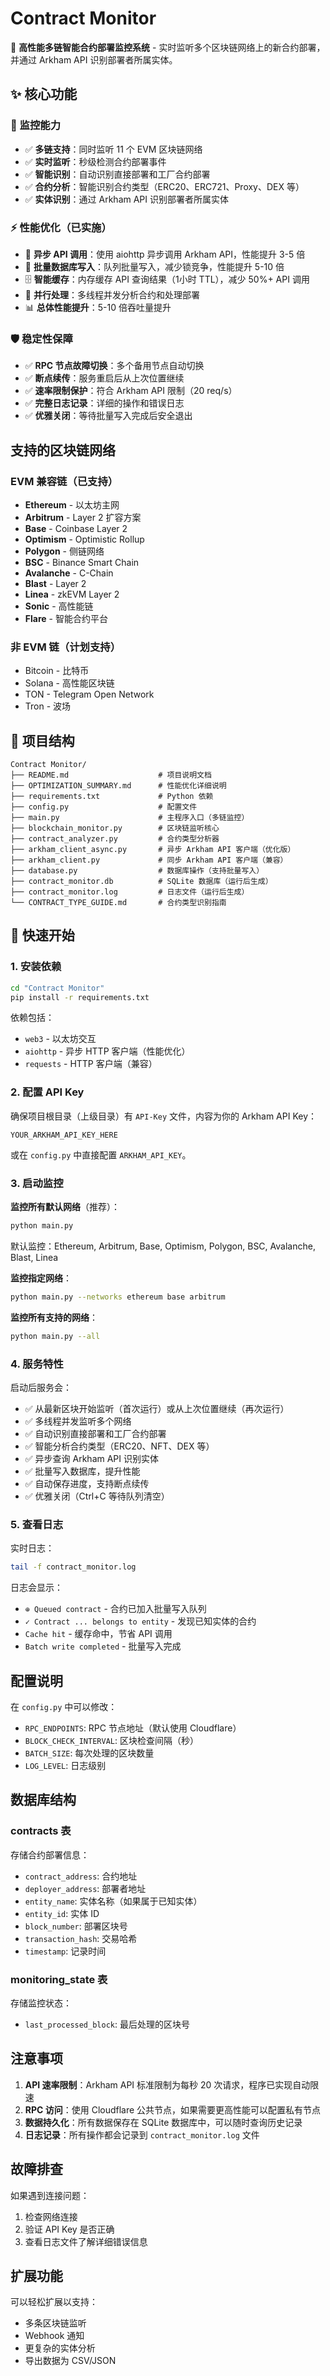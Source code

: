 # Contract Monitor

🚀 **高性能多链智能合约部署监控系统** - 实时监听多个区块链网络上的新合约部署，并通过 Arkham API 识别部署者所属实体。

## ✨ 核心功能

### 🎯 监控能力
- ✅ **多链支持**：同时监听 11 个 EVM 区块链网络
- ✅ **实时监听**：秒级检测合约部署事件
- ✅ **智能识别**：自动识别直接部署和工厂合约部署
- ✅ **合约分析**：智能识别合约类型（ERC20、ERC721、Proxy、DEX 等）
- ✅ **实体识别**：通过 Arkham API 识别部署者所属实体

### ⚡ 性能优化（已实施）
- 🚀 **异步 API 调用**：使用 aiohttp 异步调用 Arkham API，性能提升 3-5 倍
- 💾 **批量数据库写入**：队列批量写入，减少锁竞争，性能提升 5-10 倍
- 🗄️ **智能缓存**：内存缓存 API 查询结果（1小时 TTL），减少 50%+ API 调用
- 🔄 **并行处理**：多线程并发分析合约和处理部署
- 📊 **总体性能提升**：5-10 倍吞吐量提升

### 🛡️ 稳定性保障
- ✅ **RPC 节点故障切换**：多个备用节点自动切换
- ✅ **断点续传**：服务重启后从上次位置继续
- ✅ **速率限制保护**：符合 Arkham API 限制（20 req/s）
- ✅ **完整日志记录**：详细的操作和错误日志
- ✅ **优雅关闭**：等待批量写入完成后安全退出

## 支持的区块链网络

### EVM 兼容链（已支持）
- **Ethereum** - 以太坊主网
- **Arbitrum** - Layer 2 扩容方案
- **Base** - Coinbase Layer 2
- **Optimism** - Optimistic Rollup
- **Polygon** - 侧链网络
- **BSC** - Binance Smart Chain
- **Avalanche** - C-Chain
- **Blast** - Layer 2
- **Linea** - zkEVM Layer 2
- **Sonic** - 高性能链
- **Flare** - 智能合约平台

### 非 EVM 链（计划支持）
- Bitcoin - 比特币
- Solana - 高性能区块链
- TON - Telegram Open Network
- Tron - 波场

## 📁 项目结构

```
Contract Monitor/
├── README.md                    # 项目说明文档
├── OPTIMIZATION_SUMMARY.md      # 性能优化详细说明
├── requirements.txt             # Python 依赖
├── config.py                    # 配置文件
├── main.py                      # 主程序入口（多链监控）
├── blockchain_monitor.py        # 区块链监听核心
├── contract_analyzer.py         # 合约类型分析器
├── arkham_client_async.py       # 异步 Arkham API 客户端（优化版）
├── arkham_client.py             # 同步 Arkham API 客户端（兼容）
├── database.py                  # 数据库操作（支持批量写入）
├── contract_monitor.db          # SQLite 数据库（运行后生成）
├── contract_monitor.log         # 日志文件（运行后生成）
└── CONTRACT_TYPE_GUIDE.md       # 合约类型识别指南
```

## 🚀 快速开始

### 1. 安装依赖

```bash
cd "Contract Monitor"
pip install -r requirements.txt
```

依赖包括：
- `web3` - 以太坊交互
- `aiohttp` - 异步 HTTP 客户端（性能优化）
- `requests` - HTTP 客户端（兼容）

### 2. 配置 API Key

确保项目根目录（上级目录）有 `API-Key` 文件，内容为你的 Arkham API Key：
```
YOUR_ARKHAM_API_KEY_HERE
```

或在 `config.py` 中直接配置 `ARKHAM_API_KEY`。

### 3. 启动监控

**监控所有默认网络**（推荐）：
```bash
python main.py
```
默认监控：Ethereum, Arbitrum, Base, Optimism, Polygon, BSC, Avalanche, Blast, Linea

**监控指定网络**：
```bash
python main.py --networks ethereum base arbitrum
```

**监控所有支持的网络**：
```bash
python main.py --all
```

### 4. 服务特性

启动后服务会：
- ✅ 从最新区块开始监听（首次运行）或从上次位置继续（再次运行）
- ✅ 多线程并发监听多个网络
- ✅ 自动识别直接部署和工厂合约部署
- ✅ 智能分析合约类型（ERC20、NFT、DEX 等）
- ✅ 异步查询 Arkham API 识别实体
- ✅ 批量写入数据库，提升性能
- ✅ 自动保存进度，支持断点续传
- ✅ 优雅关闭（Ctrl+C 等待队列清空）

### 5. 查看日志

实时日志：
```bash
tail -f contract_monitor.log
```

日志会显示：
- `⊕ Queued contract` - 合约已加入批量写入队列
- `✓ Contract ... belongs to entity` - 发现已知实体的合约
- `Cache hit` - 缓存命中，节省 API 调用
- `Batch write completed` - 批量写入完成

## 配置说明

在 `config.py` 中可以修改：

- `RPC_ENDPOINTS`: RPC 节点地址（默认使用 Cloudflare）
- `BLOCK_CHECK_INTERVAL`: 区块检查间隔（秒）
- `BATCH_SIZE`: 每次处理的区块数量
- `LOG_LEVEL`: 日志级别

## 数据库结构

### contracts 表
存储合约部署信息：
- `contract_address`: 合约地址
- `deployer_address`: 部署者地址
- `entity_name`: 实体名称（如果属于已知实体）
- `entity_id`: 实体 ID
- `block_number`: 部署区块号
- `transaction_hash`: 交易哈希
- `timestamp`: 记录时间

### monitoring_state 表
存储监控状态：
- `last_processed_block`: 最后处理的区块号

## 注意事项

1. **API 速率限制**：Arkham API 标准限制为每秒 20 次请求，程序已实现自动限速
2. **RPC 访问**：使用 Cloudflare 公共节点，如果需要更高性能可以配置私有节点
3. **数据持久化**：所有数据保存在 SQLite 数据库中，可以随时查询历史记录
4. **日志记录**：所有操作都会记录到 `contract_monitor.log` 文件

## 故障排查

如果遇到连接问题：
1. 检查网络连接
2. 验证 API Key 是否正确
3. 查看日志文件了解详细错误信息

## 扩展功能

可以轻松扩展以支持：
- 多条区块链监听
- Webhook 通知
- 更复杂的实体分析
- 导出数据为 CSV/JSON

